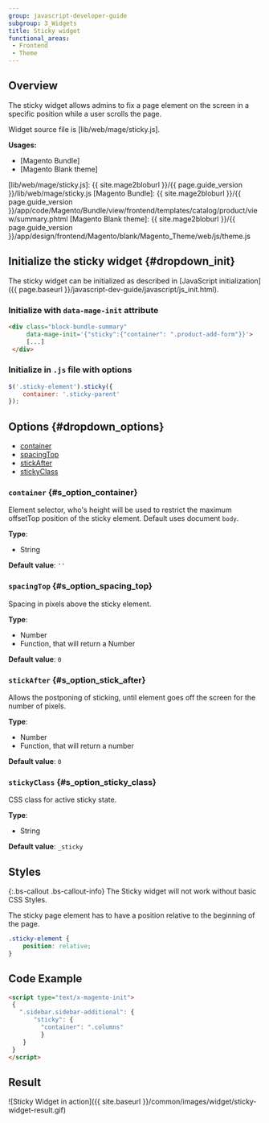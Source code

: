 ```yaml
---
group: javascript-developer-guide
subgroup: 3_Widgets
title: Sticky widget
functional_areas:
 - Frontend
 - Theme
---
```


## Overview

The sticky widget allows admins to fix a page element on the screen in a specific position while a user scrolls the page.

Widget source file is [lib/web/mage/sticky.js].

**Usages:**

-  [Magento Bundle]
-  [Magento Blank theme]

[lib/web/mage/sticky.js]: {{ site.mage2bloburl }}/{{ page.guide_version }}/lib/web/mage/sticky.js
[Magento Bundle]: {{ site.mage2bloburl }}/{{ page.guide_version }}/app/code/Magento/Bundle/view/frontend/templates/catalog/product/view/summary.phtml
[Magento Blank theme]: {{ site.mage2bloburl }}/{{ page.guide_version }}/app/design/frontend/Magento/blank/Magento_Theme/web/js/theme.js

## Initialize the sticky widget {#dropdown_init}

The sticky widget can be initialized as described in [JavaScript initialization]({{ page.baseurl }}/javascript-dev-guide/javascript/js_init.html).

### Initialize with `data-mage-init` attribute

```html
<div class="block-bundle-summary"
     data-mage-init='{"sticky":{"container": ".product-add-form"}}'>
     [...]
 </div>
```

### Initialize in `.js` file with options

```js
$('.sticky-element').sticky({
    container: '.sticky-parent'
});
```

## Options {#dropdown_options}

-  [container](#s_option_container)
-  [spacingTop](#s_option_spacing_top)
-  [stickAfter](#s_option_stick_after)
-  [stickyClass](#s_option_sticky_class)

### `container` {#s_option_container}

Element selector, who's height will be used to restrict the maximum offsetTop
position of the sticky element. Default uses document `body`.

**Type**:

-  String

**Default value**: `''`

### `spacingTop` {#s_option_spacing_top}

Spacing in pixels above the sticky element.

**Type**:

-  Number
-  Function, that will return a Number

**Default value**: `0`

### `stickAfter` {#s_option_stick_after}

Allows the postponing of sticking, until element goes off the screen for the number of pixels.

**Type**:

-  Number
-  Function, that will return a number

**Default value**: `0`

### `stickyClass` {#s_option_sticky_class}

CSS class for active sticky state.

**Type**:

-  String

**Default value**: `_sticky`

## Styles

{:.bs-callout .bs-callout-info}
The Sticky widget will not work without basic CSS Styles.

The sticky page element has to have a position relative to the
beginning of the page.

```CSS
.sticky-element {
    position: relative;
}
```

## Code Example

```html
<script type="text/x-magento-init">
 {
   ".sidebar.sidebar-additional": {
       "sticky": {
         "container": ".columns"
         }
    }
 }
</script>
```

## Result

![Sticky Widget in action]({{ site.baseurl }}/common/images/widget/sticky-widget-result.gif)
